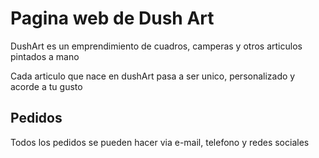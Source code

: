 # Pagina web de Dush Art

DushArt es un emprendimiento de cuadros, camperas y otros articulos pintados a mano

Cada articulo que nace en dushArt pasa a ser unico, personalizado y acorde a tu gusto

## Pedidos

Todos los pedidos se pueden hacer via e-mail, telefono y redes sociales
